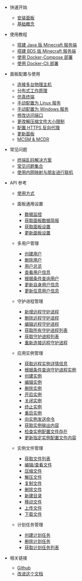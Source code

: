 - 快速开始

  - [安装面板](zh-cn/README.md)
  - [基础概念](zh-cn/tutorial/base_info.md)

- 使用教程

  - [搭建 Java 版 Minecraft 服务端](zh-cn/tutorial/java_windows.md)
  - [搭建 BDS 版 Minecraft 服务端](zh-cn/tutorial/ubuntu_bds.md)
  - [使用 Docker-Compose 部署](zh-cn/tutorial/docker-compose.md)
  - [使用 Docker-Cli 部署](zh-cn/tutorial/docker-cli.md)

- 面板配置与使用

  - [连接多台物理主机](zh-cn/tutorial/connect_daemon.md)
  - [分布式工作原理](zh-cn/tutorial/system_structure.md)
  - [仿真终端](zh-cn/tutorial/pty.md)
  - [手动配置为 Linux 服务](zh-cn/tutorial/to_service.md)
  - [手动配置为 Windows 服务](zh-cn/tutorial/to_windows_service.md)
  - [修改访问端口](zh-cn/tutorial/modify_port.md)
  - [更改解压缩文件大小限制](zh-cn/tutorial/delete_file_unzip_limit.md)
  - [配置 HTTPS 反向代理](zh-cn/tutorial/reverse_proxy+ssl.md)
  - [更新面板](zh-cn/tutorial/update_mcsm.md)
  - [MCSM & MCDR](zh-cn/tutorial/mcdr.md)

- 常见问题

  - [终端乱码解决方案](zh-cn/tutorial/code.md)
  - [常见问题集合](zh-cn/tutorial/common_qa.md)
  - [使用内网映射与朋友进行联机](zh-cn/tutorial/openfrp.md)

- API 参考

  - [使用方式](zh-cn/apis/readme.md)

  - 面板通用设置

    - [数据监控](zh-cn/apis/panel/overview.md)
    - [获取面板数据简报](zh-cn/apis/remote/get_remote_services_info.md)
    - [获取面板设置](zh-cn/apis/panel/get_settings.md)
    - [更新面板设置](zh-cn/apis/panel/update_settings.md)

  - 多用户管理

    - [创建用户](zh-cn/apis/panel/user_register.md)
    - [删除用户](zh-cn/apis/panel/user_delete.md)
    - [用户总览](zh-cn/apis/panel/user_overview.md)
    - [查看用户信息](zh-cn/apis/panel/info.md)
    - [根据条件查询用户](zh-cn/apis/panel/search.md)
    - [更新自身用户信息](zh-cn/apis/panel/update.md)
    - [更新任意用户信息](zh-cn/apis/panel/update_admin.md)

  - 守护进程管理

    - [新增远程守护进程](zh-cn/apis/remote/new_remote_services.md)
    - [删除远程守护进程](zh-cn/apis/remote/del_remote_services.md)
    - [编辑远程守护进程](zh-cn/apis/remote/edit_remote_services.md)
    - [获取所有守护进程列表](zh-cn/apis/remote/get_daemonlist.md)
    - [获取守护进程列表](zh-cn/apis/remote/get_remote_services.md)
    - [重新连接远程守护进程](zh-cn/apis/remote/reconn_remote_services.md)

  - 应用实例管理

    - [获取远程实例详情信息](zh-cn/apis/instance/get_instance_info.md)
    - [根据条件查询守护进程实例](zh-cn/apis/instance/search_remote_services.md)
    - [创建实例](zh-cn/apis/instance/create_instance.md)
    - [编辑实例](zh-cn/apis/instance/edit_instance.md)
    - [删除实例](zh-cn/apis/instance/delete_instance.md)
    - [开启实例](zh-cn/apis/instance/start_instance.md)
    - [关闭实例](zh-cn/apis/instance/stop_instance.md)
    - [终止实例](zh-cn/apis/instance/kill_instance.md)
    - [重启实例](zh-cn/apis/instance/restart_instance.md)
    - [向实例发送命令](zh-cn/apis/instance/command_instance.md)
    - [获取实例输出内容](zh-cn/apis/instance/instance_output.md)
    - [检查实例配置文件存在](zh-cn/apis/instance/query_instance_configfile.md)
    - [更新指定实例配置文件内容](zh-cn/apis/instance/update_instance_configfilecontent.md)

  - 实例文件管理

    - [获取文件列表](zh-cn/apis/instance/view_instance_fils_list.md)
    - [编辑/查看文件](zh-cn/apis/files/edit_files.md)
    - [压缩文件](zh-cn/apis/files/compress.md)
    - [解压文件](zh-cn/apis/files/uncompress.md)
    - [复制文件](zh-cn/apis/files/copy_files.md)
    - [删除文件](zh-cn/apis/files/delete_files.md)
    - [新建目录](zh-cn/apis/files/mkdir.md)
    - [移动文件](zh-cn/apis/files/move_files.md)
    - [上传文件](zh-cn/apis/files/update_file.md)
    - [下载文件](zh-cn/apis/files/download_file.md)

  - 计划任务管理

    - [创建计划任务](zh-cn/apis/scedule/create_schedule.md)
    - [删除计划任务](zh-cn/apis/scedule/del_scedule.md)
    - [获取计划任务列表](zh-cn/apis/scedule/get_schedule_list.md)


- 相关链接

  - [Github](https://github.com/MCSManager)
  - [改进这个文档](https://github.com/MCSManager/Documentation)
